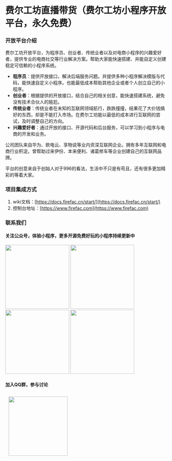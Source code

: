 # 费尔工坊直播带货（费尔工坊小程序开放平台，永久免费）

### 开放平台介绍
费尔工坊开放平台，为程序员、创业者、传统业者以及对电商小程序的兴趣爱好者，提供专业的电商社交等行业解决方案。帮助大家能快速搭建、并能自定义创建稳定可信赖的小程序系统。

- **程序员**：提供开放接口，解决后端服务问题。并提供多种小程序解决模版与代码，能快速自定义小程序。也能最低成本帮助其他企业或者个人创立自己的小程序。
- **创业者**：根据提供的开放接口，结合自己的相关创意，能快速搭建系统，避免没有技术合伙人的尴尬。
- **传统业者**：传统业者在未知的互联网领域航行，跌跌撞撞，结果花了大价钱搞好的东西，却是不能打入市场。在费尔工坊能以最低的成本进行互联网的尝试，及时调整自己的方向。
- **兴趣爱好者**：通过开放的接口、开源代码和后台服务，可以学习到小程序与电商的开发和业务。

公司团队来自华为、欧电云、享物说等业内资深互联网企业。拥有多年互联网和电商行业积淀。曾帮助过来伊份、本来便利、诸葛修车等企业创建自己的互联网品牌。

平台的创意来自于创始人对于996的看法，生活中不只是有苟且，还有很多更加精彩的等着大家。

### 项目集成方式
1. wiki文档：[https://docs.firefac.cn/start/](https://docs.firefac.cn/start/)
2. 控制台地址：[https://www.firefac.com](https://www.firefac.com)

### 联系我们
#### 关注公众号，体验小程序，更多开源免费好玩的小程序持续更新中
<img src="https://firefac-1259431066.picsh.myqcloud.com/1lafcz0ntnrsl108i7qlutjevyre94ki.png" style="width: 200px; "/>
<img src="https://firefac-1259431066.picsh.myqcloud.com/jr73gxct5gat51ypw5rsz93gsgcj1p1f.png" style="width: 200px; "/>
<img src="https://firefac-1259431066.picsh.myqcloud.com/m1gky7cqte85o9qz7w0ytmxp9galhzcs.png" style="width: 200px; "/>
<img src="https://firefac-1259431066.picsh.myqcloud.com/dp97g4qk8jt29tj3bbe5hawwqhd333a7.png" style="width: 200px; "/>

#### 加入QQ群，参与讨论

<img src="https://firefac-1259431066.picsh.myqcloud.com/fr1plbouu45p08cuvfj9t5swkj0yk6lw.png" style="width: 185px; padding:10px"/>

